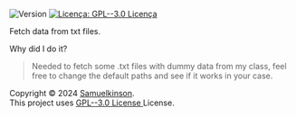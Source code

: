 <p>
  <img alt="Version" src="https://img.shields.io/badge/Version-1.0-blue" />
  <a href="https://www.gnu.org/licenses/gpl-3.0.en.html" target="_blank">
    <img alt="Licença: GPL--3.0 Licença " src="https://img.shields.io/badge/GPL-3.0%20License-blue" />
  </a>
</p>

Fetch data from txt files.

Why did I do it?
>Needed to fetch some .txt files with dummy data from my class, feel free to change the default paths and see if it works in your case.

Copyright © 2024 [Samuelkinson](https://github.com/Samuelkinson).<br />
This project uses [GPL--3.0 License ](https://www.gnu.org/licenses/gpl-3.0.en.html) License.
